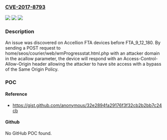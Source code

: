 ### [CVE-2017-8793](https://cve.mitre.org/cgi-bin/cvename.cgi?name=CVE-2017-8793)
![](https://img.shields.io/static/v1?label=Product&message=n%2Fa&color=blue)
![](https://img.shields.io/static/v1?label=Version&message=n%2Fa&color=blue)
![](https://img.shields.io/static/v1?label=Vulnerability&message=n%2Fa&color=brighgreen)

### Description

An issue was discovered on Accellion FTA devices before FTA_9_12_180. By sending a POST request to home/seos/courier/web/wmProgressstat.html.php with an attacker domain in the acallow parameter, the device will respond with an Access-Control-Allow-Origin header allowing the attacker to have site access with a bypass of the Same Origin Policy.

### POC

#### Reference
- https://gist.github.com/anonymous/32e2894fa29176f3f32cb2b2bb7c24cb

#### Github
No GitHub POC found.

